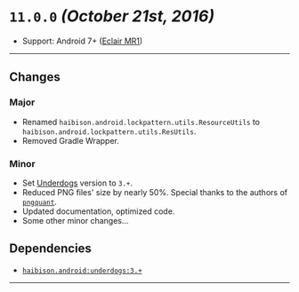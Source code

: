 # `11.0.0` _(October 21st, 2016)_

- Support: Android 7+ ([Eclair MR1][Android-Eclair-MR1])

---

## Changes

### Major

- Renamed `haibison.android.lockpattern.utils.ResourceUtils` to `haibison.android.lockpattern.utils.ResUtils`.
- Removed Gradle Wrapper.

### Minor

- Set [Underdogs][#haibison.android:underdogs] version to `3.+`.
- Reduced PNG files' size by nearly 50%. Special thanks to the authors of [`pngquant`][pngquant].
- Updated documentation, optimized code.
- Some other minor changes...

## Dependencies

- [`haibison.android:underdogs:3.+`][#haibison.android:underdogs]

---

[Android-Eclair-MR1]: https://developer.android.com/reference/android/os/Build.VERSION_CODES.html#ECLAIR_MR1
[pngquant]: https://github.com/pornel/pngquant/

[#haibison.android:underdogs]: https://bitbucket.org/haibison/underdogs